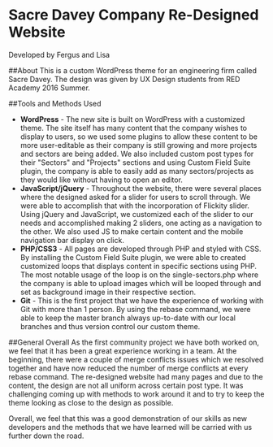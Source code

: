 # Sacre Davey Company Re-Designed Website
Developed by Fergus and Lisa

##About
This is a custom WordPress theme for an engineering firm called Sacre Davey. The design was given by UX Design students from RED Academy 2016 Summer.

##Tools and Methods Used
+ **WordPress** - The new site is built on WordPress with a customized theme. The site itself has many content that the company wishes to display to users, so we used some plugins to allow these content to be more user-editable as their company is still growing and more projects and sectors are being added. We also included custom post types for their "Sectors" and "Projects" sections and using Custom Field Suite plugin, the company is able to easily add as many sectors/projects as they would like without having to open an editor.
+ **JavaScript/jQuery** - Throughout the website, there were several places where the designed asked for a slider for users to scroll through. We were able to accomplish that with the incorporation of Flickity slider. Using jQuery and JavaScript, we customized each of the slider to our needs and accomplished making 2 sliders, one acting as a navigation to the other. 
We also used JS to make certain content and the mobile navigation bar display on click.
+ **PHP/CSS3** - All pages are developed through PHP and styled with CSS. By installing the Custom Field Suite plugin, we were able to created customized loops that displays content in specific sections using PHP. The most notable usage of the loop is on the single-sectors.php where the company is able to upload images which will be looped through and set as background image in their respective section.
+ **Git** - This is the first project that we have the experience of working with Git with more than 1 person. By using the rebase command, we were able to keep the master branch always up-to-date with our local branches and thus version control our custom theme.

##General Overall
As the first community project we have both worked on, we feel that it has been a great experience working in a team. At the beginning, there were a couple of merge conflicts issues which we resolved together and have now reduced the number of merge conflicts at every rebase command. The re-designed website had many pages and due to the content, the design are not all uniform across certain post type. It was challenging coming up with methods to work around it and to try to keep the theme looking as close to the design as possible.

Overall, we feel that this was a good demonstration of our skills as new developers and the methods that we have learned will be carried with us further down the road.
